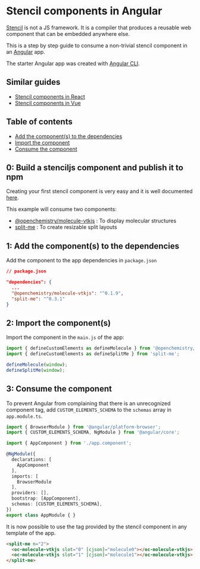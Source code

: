 # Stencil components in Angular

[Stencil](https://stenciljs.com/) is not a JS framework. It is a compiler that produces a reusable web component that can be embedded anywhere else.

This is a step by step guide to consume a non-trivial stencil component in an [Angular](https://angular.io/) app.

The starter Angular app was created with [Angular CLI](https://angular.io/guide/quickstart).

## Similar guides
- [Stencil components in React](https://github.com/alesgenova/stenciljs-in-react.git)
- [Stencil components in Vue](https://github.com/alesgenova/stenciljs-in-vue.git)

## Table of contents
- [Add the component(s) to the dependencies](#1-add-the-components-to-the-dependencies)
- [Import the component](#2-import-the-components)
- [Consume the component](#3-consume-the-component)

## 0: Build a stenciljs component and publish it to npm
Creating your first stencil component is very easy and it is well documented [here](https://stenciljs.com/docs/my-first-component). 

This example will consume two components:
- [@openchemistry/molecule-vtkjs](https://github.com/OpenChemistry/oc-web-components/tree/master/packages/molecule-vtkjs) : To display molecular structures
- [split-me](https://github.com/alesgenova/split-me) : To create resizable split layouts

## 1: Add the component(s) to the dependencies

Add the component to the app dependencies in `package.json`

```json
// package.json

"dependencies": {
  ...
  "@openchemistry/molecule-vtkjs": "^0.1.9",
  "split-me": "^0.3.1"
}
```

## 2: Import the component(s)
Import the component in the `main.js` of the app:
```js
import { defineCustomElements as defineMolecule } from '@openchemistry/molecule-vtkjs';
import { defineCustomElements as defineSplitMe } from 'split-me';

defineMolecule(window);
defineSplitMe(window);
```

## 3: Consume the component
To prevent Angular from complaining that there is an unrecognized component tag, add `CUSTOM_ELEMENTS_SCHEMA` to the `schemas` array in `app.module.ts`.

```ts
import { BrowserModule } from '@angular/platform-browser';
import { CUSTOM_ELEMENTS_SCHEMA, NgModule } from '@angular/core';

import { AppComponent } from './app.component';

@NgModule({
  declarations: [
    AppComponent
  ],
  imports: [
    BrowserModule
  ],
  providers: [],
  bootstrap: [AppComponent],
  schemas: [CUSTOM_ELEMENTS_SCHEMA],
})
export class AppModule { }

```

It is now possible to use the tag provided by the stencil component in any template of the app.

```html
<split-me n="2">
  <oc-molecule-vtkjs slot="0" [cjson]="molecule0"></oc-molecule-vtkjs>
  <oc-molecule-vtkjs slot="1" [cjson]="molecule1"></oc-molecule-vtkjs>
</split-me>
```

